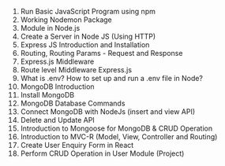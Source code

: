 1.  Run Basic JavaScript Program using npm
2.  Working Nodemon Package
3.  Module in Node.js
4.  Create a Server in Node JS (Using HTTP)
5.  Express JS Introduction and Installation
6.  Routing, Routing Params - Request and Response
7.  Express.js Middleware
8.  Route level Middleware Express.js
9.  What is .env? How to set up and run a .env file in Node?
10. MongoDB Introduction
11. Install MongoDB
12. MongoDB Database Commands
13. Connect MongoDB with NodeJs (insert and view API)
14. Delete and Update API
15. Introduction to Mongoose for MongoDB & CRUD Operation
16. Introduction to MVC-R (Model, View, Controller and Routing)
17. Create User Enquiry Form in React
18. Perform CRUD Operation in User Module (Project)
